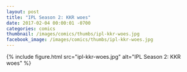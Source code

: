 ```yaml
---
layout: post
title: "IPL Season 2: KKR woes"
date: 2017-02-04 00:00:01 -0700
categories: comics
thumbnail: /images/comics/thumbs/ipl-kkr-woes.jpg
facebook_image: /images/comics/thumbs/ipl-kkr-woes.jpg
---
```


{% include figure.html src="ipl-kkr-woes.jpg" alt="IPL Season 2: KKR woes" %}

